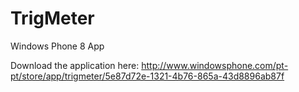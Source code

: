 TrigMeter
=========

Windows Phone 8 App


Download the application here:
http://www.windowsphone.com/pt-pt/store/app/trigmeter/5e87d72e-1321-4b76-865a-43d8896ab87f
